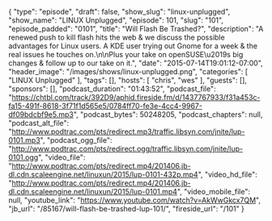 {
  "type": "episode",
  "draft": false,
  "show_slug": "linux-unplugged",
  "show_name": "LINUX Unplugged",
  "episode": 101,
  "slug": "101",
  "episode_padded": "0101",
  "title": "Will Flash Be Trashed?",
  "description": "A renewed push to kill flash hits the web & we discuss the possible advantages for Linux users. A KDE user trying out Gnome for a week & the real issues he touches on.\n\nPlus your take on openSUSE\u2019s big changes & follow up to our take on it.",
  "date": "2015-07-14T19:01:12-07:00",
  "header_image": "/images/shows/linux-unplugged.png",
  "categories": [
    "LINUX Unplugged"
  ],
  "tags": [],
  "hosts": [
    "chris",
    "wes"
  ],
  "guests": [],
  "sponsors": [],
  "podcast_duration": "01:43:52",
  "podcast_file": "https://chtbl.com/track/392D9/aphid.fireside.fm/d/1437767933/f31a453c-fa15-491f-8618-3f71f1d565e5/0784ff70-fe3e-4cc4-9967-df09bdcbf9e5.mp3",
  "podcast_bytes": 50248205,
  "podcast_chapters": null,
  "podcast_alt_file": "http://www.podtrac.com/pts/redirect.mp3/traffic.libsyn.com/jnite/lup-0101.mp3",
  "podcast_ogg_file": "http://www.podtrac.com/pts/redirect.ogg/traffic.libsyn.com/jnite/lup-0101.ogg",
  "video_file": "http://www.podtrac.com/pts/redirect.mp4/201406.jb-dl.cdn.scaleengine.net/linuxun/2015/lup-0101-432p.mp4",
  "video_hd_file": "http://www.podtrac.com/pts/redirect.mp4/201406.jb-dl.cdn.scaleengine.net/linuxun/2015/lup-0101.mp4",
  "video_mobile_file": null,
  "youtube_link": "https://www.youtube.com/watch?v=AkWwGkcx7QM",
  "jb_url": "/85167/will-flash-be-trashed-lup-101/",
  "fireside_url": "/101"
}

